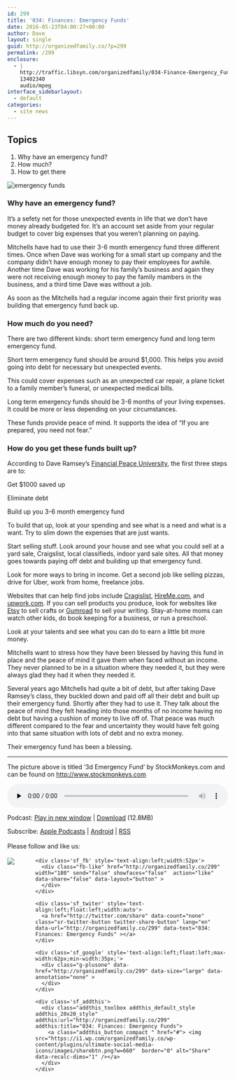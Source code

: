 ```yaml
---
id: 299
title: '034: Finances: Emergency Funds'
date: 2016-05-23T04:00:27+00:00
author: Dave
layout: single
guid: http://organizedfamily.co/?p=299
permalink: /299
enclosure:
  - |
    http://traffic.libsyn.com/organizedfamily/034-Finance-Emergency_Funds.mp3
    13402340
    audio/mpeg
interface_sidebarlayout:
  - default
categories:
  - site news
---
```

## Topics

  1. Why have an emergency fund?
  2. How much?
  3. How to get there

<img src="https://i1.wp.com/organizedfamily.co/wp-content/uploads/2016/05/emergency_fund.jpg?w=660" alt="emergency funds" data-recalc-dims="1" /> 

### Why have an emergency fund?

It&#8217;s a sefety net for those unexpected events in life that we don&#8217;t have money already budgeted for. It&#8217;s an account set aside from your regular budget to cover big expenses that you weren&#8217;t planning on paying.

Mitchells have had to use their 3-6 month emergency fund three different times. Once when Dave was working for a small start up company and the company didn&#8217;t have enough money to pay their employees for awhile. Another time Dave was working for his family&#8217;s business and again they were not receiving enough money to pay the family mambers in the business, and a third time Dave was without a job.

As soon as the Mitchells had a regular income again their first priority was building that emergency fund back up.

### How much do you need?

There are two different kinds: short term emergency fund and long term emergency fund.

Short term emergency fund should be around $1,000. This helps you avoid going into debt for necessary but unexpected events.

This could cover expenses such as an unexpected car repair, a plane ticket to a family member&#8217;s funeral, or unexpected medical bills.

Long term emergency funds should be 3-6 months of your living expenses. It could be more or less depending on your circumstances.

These funds provide peace of mind. It supports the idea of &#8220;If you are prepared, you need not fear.&#8221;

### How do you get these funds built up?

According to Dave Ramsey&#8217;s [Financial Peace University](http://www.daveramsey.com/fpu/), the first three steps are to:

Get $1000 saved up

Eliminate debt

Build up you 3-6 month emergency fund

To build that up, look at your spending and see what is a need and what is a want. Try to slim down the expenses that are just wants.

Start selling stuff. Look around your house and see what you could sell at a yard sale, Craigslist, local classifieds, indoor yard sale sites. All that money goes towards paying off debt and building up that emergency fund.

Look for more ways to bring in income. Get a second job like selling pizzas, drive for Uber, work from home, freelance jobs.

Websites that can help find jobs include [Cragislist](https://www.craigslist.org/about/sites), [HireMe.com](http://hireme.com/), and [upwork,com](https://www.upwork.com/?r). If you can sell products you produce, look for websites like [Etsy](https://www.etsy.com/?utm_source=google&utm_medium=cpc&utm_term=etsy_exact&utm_campaign=Search_US_Google-Branded-Etsy-Brand-Exact&utm_ag=A1&utm_custom1=817d4cea-91a0-4e69-89dd-a10216a3a9e0&gclid=COnkkeiR7swCFZeEaQodrNYHCw) to sell crafts or [Gumroad](https://gumroad.com/) to sell your writing. Stay-at-home moms can watch other kids, do book keeping for a business, or run a preschool.

Look at your talents and see what you can do to earn a little bit more money.

Mitchells want to stress how they have been blessed by having this fund in place and the peace of mind it gave them when faced without an income. They never planned to be in a situation where they needed it, but they were always glad they had it when they needed it.

Several years ago Mitchells had quite a bit of debt, but after taking Dave Ramsey&#8217;s class, they buckled down and paid off all their debt and built up their emergency fund. Shortly after they had to use it. They talk about the peace of mind they felt heading into those months of no income having no debt but having a cushion of money to live off of. That peace was much different compared to the fear and uncertainty they would have felt going into that same situation with lots of debt and no extra money.

Their emergency fund has been a blessing.

* * *

The picture above is titled &#8216;3d Emergency Fund&#8217; by StockMonkeys.com and can be found on http://www.stockmonkeys.com

<div class="powerpress_player" id="powerpress_player_5356">
  <audio class="wp-audio-shortcode" id="audio-299-36" preload="none" style="width: 100%;" controls="controls"><source type="audio/mpeg" src="http://traffic.libsyn.com/organizedfamily/034-Finance-Emergency_Funds.mp3?_=36" /><a href="http://traffic.libsyn.com/organizedfamily/034-Finance-Emergency_Funds.mp3">http://traffic.libsyn.com/organizedfamily/034-Finance-Emergency_Funds.mp3</a></audio>
</div>

<p class="powerpress_links powerpress_links_mp3">
  Podcast: <a href="http://traffic.libsyn.com/organizedfamily/034-Finance-Emergency_Funds.mp3" class="powerpress_link_pinw" target="_blank" title="Play in new window" onclick="return powerpress_pinw('http://organizedfamily.co/?powerpress_pinw=299-podcast');" rel="nofollow">Play in new window</a> | <a href="http://traffic.libsyn.com/organizedfamily/034-Finance-Emergency_Funds.mp3" class="powerpress_link_d" title="Download" rel="nofollow" download="034-Finance-Emergency_Funds.mp3">Download</a> (12.8MB)
</p>

<p class="powerpress_links powerpress_subscribe_links">
  Subscribe: <a href="https://itunes.apple.com/us/podcast/organized-family/id1047979605?mt=2&ls=1#episodeGuid=http%3A%2F%2Forganizedfamily.co%2F%3Fp%3D299" class="powerpress_link_subscribe powerpress_link_subscribe_itunes" title="Subscribe on Apple Podcasts" rel="nofollow">Apple Podcasts</a> | <a href="http://subscribeonandroid.com/organizedfamily.co/feed/podcast" class="powerpress_link_subscribe powerpress_link_subscribe_android" title="Subscribe on Android" rel="nofollow">Android</a> | <a href="http://organizedfamily.co/feed/podcast" class="powerpress_link_subscribe powerpress_link_subscribe_rss" title="Subscribe via RSS" rel="nofollow">RSS</a>
</p>

<div class='sfsi_Sicons' style='width: 100%; display: inline-block; vertical-align: middle; text-align:left'>
  <div style='margin:0px 8px 0px 0px; line-height: 24px'>
    <span>Please follow and like us:</span>
  </div>
  
  <div class='sfsi_socialwpr'>
    <div class='sf_subscrbe' style='text-align:left;float:left;width:64px'>
      <a href="http://www.specificfeeds.com/widget/emailsubscribe/MTc5ODgx/OA==/" target="_blank"><img src="https://i2.wp.com/organizedfamily.co/wp-content/plugins/ultimate-social-media-icons/images/follow_subscribe.png?w=660" data-recalc-dims="1" /></a>
    </div>
    
    <div class='sf_fb' style='text-align:left;width:52px'>
      <div class="fb-like" href="http://organizedfamily.co/299" width="180" send="false" showfaces="false"  action="like" data-share="false" data-layout="button" >
      </div>
    </div>
    
    <div class='sf_twiter' style='text-align:left;float:left;width:auto'>
      <a href="http://twitter.com/share" data-count="none" class="sr-twitter-button twitter-share-button" lang="en" data-url="http://organizedfamily.co/299" data-text="034: Finances: Emergency Funds" ></a>
    </div>
    
    <div class='sf_google' style='text-align:left;float:left;max-width:62px;min-width:35px;'>
      <div class="g-plusone" data-href="http://organizedfamily.co/299" data-size="large" data-annotation="none" >
      </div>
    </div>
    
    <div class='sf_addthis'>
      <div class="addthis_toolbox addthis_default_style addthis_20x20_style" addthis:url="http://organizedfamily.co/299" addthis:title="034: Finances: Emergency Funds">
        <a class="addthis_button_compact " href="#"> <img src="https://i1.wp.com/organizedfamily.co/wp-content/plugins/ultimate-social-media-icons/images/sharebtn.png?w=660"  border="0" alt="Share" data-recalc-dims="1" /></a>
      </div>
    </div>
  </div>
</div>